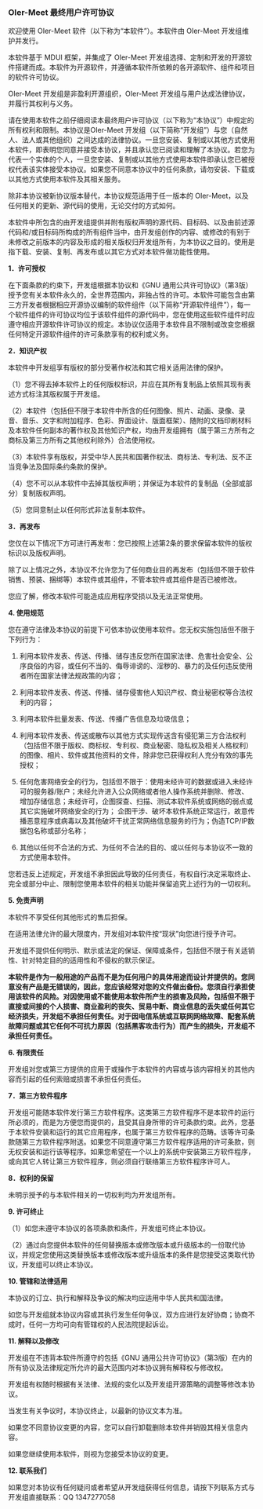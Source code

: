 ### OIer-Meet 最终用户许可协议

欢迎使用 OIer-Meet 软件（以下称为“本软件”）。本软件由 OIer-Meet 开发组维护并发行。

本软件基于 MDUI 框架，并集成了 OIer-Meet 开发组选择、定制和开发的开源软件搭建而成。本软件为开源软件，并遵循本软件所依赖的各开源软件、组件和项目的软件许可协议。

OIer-Meet 开发组是非盈利开源组织，OIer-Meet 开发组与用户达成法律协议，并履行其权利与义务。

请在使用本软件之前仔细阅读本最终用户许可协议（以下称为“本协议”）中规定的所有权利和限制。本协议是OIer-Meet 开发组（以下简称“开发组”）与您（自然人、法人或其他组织）之间达成的法律协议。一旦您安装、复制或以其他方式使用本软件，即表明您同意并接受本协议，并且承认您已阅读和理解了本协议。若您为代表一个实体的个人，一旦您安装、复制或以其他方式使用本软件即承认您已被授权代表该实体接受本协议。如果您不同意本协议中的任何条款，请勿安装、下载或以其他方式使用本软件及其相关服务。

除非本协议被新协议版本替代，本协议规范适用于任一版本的 OIer-Meet，以及任何相关的更新、源代码的使用，无论交付的方式如何。

本软件中所包含的由开发组提供并附有版权声明的源代码、目标码、以及由前述源代码和/或目标码所构成的所有组件当中，由开发组创作的内容、或修改的有别于未修改之前版本的内容及形成的相关版权归开发组所有，为本协议之目的。使用是指下载、安装、复制、再发布或以其它方式对本软件做功能性使用。

**1．许可授权** 

在下面条款的约束下，开发组根据本协议和《GNU 通用公共许可协议》（第3版）授予您有关本软件永久的，全世界范围内，非独占性的许可。本软件可能包含由第三方开发者根据相应开源协议编制的软件组件（以下简称“开源软件组件”），每一个软件组件的许可协议均位于该软件组件的源代码中，您在使用这些软件组件时应遵守相应开源软件许可协议的规定。本协议仅适用于本软件且不限制或改变您根据任何特定开源软件组件的许可条款享有的权利或义务。

**2．知识产权** 

本软件中开发组享有版权的部分受著作权法和其它相关适用法律的保护。

（1）您不得去掉本软件上的任何版权标识，并应在其所有复制品上依照其现有表述方式标注其版权属于开发组。

（2）本软件（包括但不限于本软件中所含的任何图像、照片、动画、录像、录音、音乐、文字和附加程序、色彩、界面设计、版面框架）、随附的文档印刷材料及本软件任何副本的著作权及其他知识产权，均由开发组拥有（属于第三方所有之商标及第三方所有之其他权利除外）合法使用权。

（3）本软件享有版权，并受中华人民共和国著作权法、商标法、专利法、反不正当竞争法及国际条约条款的保护。

（4）您不可以从本软件中去掉其版权声明；并保证为本软件的复制品（全部或部分）复制版权声明。

（5）您同意制止以任何形式非法复制本软件。

**3．再发布**

您仅在以下情况下方可进行再发布：您已按照上述第2条的要求保留本软件的版权标识以及版权声明。

除了以上情况之外，本协议不允许您为了任何商业目的再发布（包括但不限于软件销售、预装、捆绑等）本软件或其组件，不管本软件或其组件是否已被修改。

您应了解，修改本软件可能造成应用程序受损以及无法正常使用。

**4. 使用规范**

您在遵守法律及本协议的前提下可依本协议使用本软件。您无权实施包括但不限于下列行为：

1. 利用本软件发表、传送、传播、储存违反您所在国家法律、危害社会安全、公序良俗的内容，或任何不当的、侮辱诽谤的、淫秽的、暴力的及任何违反使用者所在国家法律法规政策的内容；

2. 利用本软件发表、传送、传播、储存侵害他人知识产权、商业秘密权等合法权利的内容；

3. 利用本软件批量发表、传送、传播广告信息及垃圾信息；

4. 利用本软件发表、传送或散布以其他方式实现传送含有侵犯第三方合法权利（包括但不限于版权、商标权、专利权、商业秘密、隐私权及相关人格权利）的图像、相片、软件或其他资料的文件，除非您已获得权利人充分有效的事先授权；

5. 任何危害网络安全的行为，包括但不限于：使用未经许可的数据或进入未经许可的服务器/账户；未经允许进入公众网络或者他人操作系统并删除、修改、增加存储信息；未经许可，企图探查、扫描、测试本软件系统或网络的弱点或其它实施破坏网络安全的行为； 企图干涉、破坏本软件系统正常运行，故意传播恶意程序或病毒以及其他破坏干扰正常网络信息服务的行为；伪造TCP/IP数据包名称或部分名称；

6. 其他以任何不合法的方式、为任何不合法的目的、或以任何与本协议不一致的方式使用本软件。

您若违反上述规定，开发组不承担因此导致的任何责任，有权自行决定采取终止、完全或部分中止、限制您使用本软件的相关功能并保留追究上述行为的一切权利。

**5. 免责声明**

本软件不享受任何其他形式的售后担保。

在适用法律允许的最大限度内，开发组对本软件按“现状”向您进行授予许可。

开发组不提供任何明示、默示或法定的保证、保障或条件，包括但不限于有关适销性、针对特定目的的适用性和不侵权的默示保证。

**本软件是作为一般用途的产品而不是为任何用户的具体用途而设计并提供的。您同意没有产品是无错误的，因此，您应该经常对您的文件做出备份。您须自行承担使用该软件的风险。对因使用或不能使用本软件所产生的损害及风险，包括但不限于直接或间接的个人损害、商业盈利的丧失、贸易中断、商业信息的丢失或任何其它经济损失，开发组不承担任何责任。对于因电信系统或互联网网络故障、配套系统故障问题或其它任何不可抗力原因（包括黑客攻击行为）而产生的损失，开发组不承担任何责任。**

**6. 有限责任**

开发组对您或第三方提供的应用于或操作于本软件的内容或与该内容相关的其他内容而引起的任何索赔或损害不承担任何责任。

**7．第三方软件程序**

开发组可能随本软件发行第三方软件程序。这类第三方软件程序不是本软件的运行所必须的，而是为方便您而提供的，且受其自身所带的许可条款约束。此外，您基于本软件安装和运行的其它应用程序，也属于第三方软件程序的范畴。该等许可条款随第三方软件程序附送。如果您不同意遵守第三方软件程序适用的许可条款，则无权安装和运行该等程序。如果您希望在一个以上的系统中安装第三方软件程序，或向其它人转让第三方软件程序，则必须自行联络第三方软件程序许可人。

**8．权利的保留**

未明示授予的与本软件相关的一切权利均为开发组所有。

**9. 许可终止**

（1）如您未遵守本协议的各项条款和条件，开发组可终止本协议。

（2）通过向您提供本软件的任何替换版本或修改版本或升级版本的一份取代协议，并规定您使用这类替换版本或修改版本或升级版本的条件是您接受这类取代协议，开发组可以终止本协议。

**10. 管辖和法律适用**

本协议的订立、执行和解释及争议的解决均应适用中华人民共和国法律。

如您与开发组就本协议内容或其执行发生任何争议，双方应进行友好协商；协商不成时，任何一方均可向有管辖权的人民法院提起诉讼。

**11. 解释以及修改**

开发组在不违背本软件所遵守的包括《GNU 通用公共许可协议》（第3版）在内的所有协议及法律规定所允许的最大范围内对本协议拥有解释权与修改权。

开发组有权随时根据有关法律、法规的变化以及开发组开源策略的调整等修改本协议。

当发生有关争议时，本协议终止，以最新的协议文本为准。

如果您不同意协议变更的内容，您可以自行卸载删除本软件并销毁其相关信息内容。

如果您继续使用本软件，则视为您接受本协议的变更。

**12. 联系我们**

如果您对本协议有任何疑问或者希望从开发组获得任何信息，请按下列联系方式与开发组直接联系：QQ 1347277058